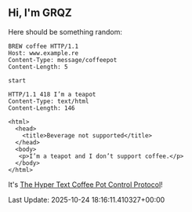 ## Hi, I'm GRQZ
Here should be something random:  
```http
BREW coffee HTTP/1.1
Host: www.example.re
Content-Type: message/coffeepot
Content-Length: 5

start
```

```http
HTTP/1.1 418 I’m a teapot
Content-Type: text/html
Content-Length: 146

<html>
  <head>
    <title>Beverage not supported</title>
  </head>
  <body>
   <p>I’m a teapot and I don’t support coffee.</p>
  </body>
</html>
```
It's [The Hyper Text Coffee Pot Control Protocol](<https://datatracker.ietf.org/doc/html/rfc7168>)!



Last Update: 2025-10-24 18:16:11.410327+00:00
